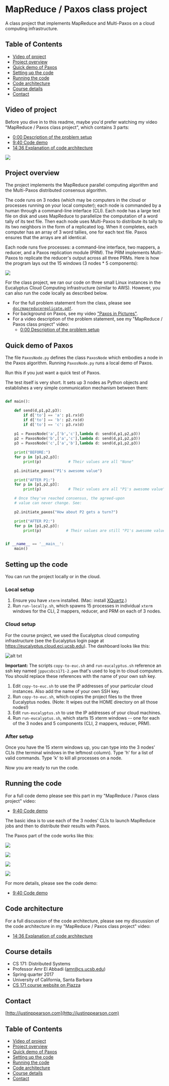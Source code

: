 # MapReduce / Paxos class project

A class project that implements MapReduce and Multi-Paxos on a cloud computing infrastructure.

## Table of Contents

- [Video of project](#video-of-project)
- [Project overview](#project-overview)
- [Quick demo of Paxos](#quick-demo-of-paxos)
- [Setting up the code](#setting-up-the-code)
- [Running the code](#running-the-code)
- [Code architecture](#code-architecture)
- [Course details](#course-details)
- [Contact](#contact)


## Video of project

Before you dive in to this readme, maybe you'd prefer watching my video "MapReduce / Paxos class project", which contains 3 parts:

- [0:00 Description of the problem setup](https://youtu.be/4J92zbRWlzk)
- [9:40 Code demo](https://youtu.be/4J92zbRWlzk?t=9m40s)
- [14:36 Explanation of code architecture](https://youtu.be/4J92zbRWlzk?t=14m36s)

![](Images/paxos-project-on-youtube-border.png)





## Project overview

The project implements the MapReduce parallel computing algorithm and the Multi-Paxos distributed consensus algorithm.

The code runs on 3 nodes (which may be computers in the cloud or processes running on your local computer); each node is commanded by a human through a command-line interface (CLI). Each node has a large text file on disk and uses MapReduce to parallelize the computation of a word tally of its text file. Then each node uses Multi-Paxos to distribute its tally to its two neighbors in the form of a replicated log. When it completes, each computer has an array of 3 word tallies, one for each text file. Paxos ensures that the arrays are all identical.

Each node runs five processes: a command-line interface, two mappers, a reducer, and a Paxos replication module (PRM). The PRM implements Multi-Paxos to replicate the reducer's output across all three PRMs. Here is how the program lays out the 15 windows (3 nodes * 5 components):

![](Images/mapreduce-multipaxos-overview-annotated.png)

For the class project, we ran our code on three small Linux instances in the Eucalyptus Cloud Computing infrastructure (similar to AWS). However, you can also run the code locally as described below.


- For the full problem statement from the class, please see [`doc/mapreducereplicate.pdf`](doc/mapreducereplicate.pdf).
- For background on Paxos, see my video ["Paxos in Pictures"](https://youtu.be/UUQ8xYWR4do).
- For a video description of the problem statement, see my "MapReduce / Paxos class project" video:
    - [0:00 Description of the problem setup](https://youtu.be/4J92zbRWlzk)


## Quick demo of Paxos

The file `PaxosNode.py` defines the class `PaxosNode` which embodies a node in the Paxos algorithm. Running `PaxosNode.py` runs a local demo of Paxos.

Run this if you just want a quick test of Paxos.

The test itself is very short. It sets up 3 nodes as Python objects and establishes a very simple communication mechanism between them:

```python

def main():

    def send(d,p1,p2,p3):
        if d['to'] == 'a': p1.rx(d)
        if d['to'] == 'b': p2.rx(d)
        if d['to'] == 'c': p3.rx(d)
    
    p1 = PaxosNode('a',['b','c'],lambda d: send(d,p1,p2,p3))
    p2 = PaxosNode('b',['a','c'],lambda d: send(d,p1,p2,p3))
    p3 = PaxosNode('c',['a','b'],lambda d: send(d,p1,p2,p3))

    print("BEFORE:")
    for p in [p1,p2,p3]:
        print(p)            # Their values are all "None"

    p1.initiate_paxos("P1's awesome value")

    print("AFTER P1:")
    for p in [p1,p2,p3]:
        print(p)            # Their values are all "P1's awesome value"

    # Once they've reached consensus, the agreed-upon
    # value can never change. See:

    p2.initiate_paxos("How about P2 gets a turn?")

    print("AFTER P2:")
    for p in [p1,p2,p3]:
        print(p)           # Their values are still "P1's awesome value"


if __name__ == '__main__':
    main()
```




## Setting up the code

You can run the project locally or in the cloud.

### Local setup

1. Ensure you have `xterm` installed. (Mac: install [XQuartz](https://www.xquartz.org/).)
2. Run `run-locally.sh`, which spawns 15 processes in individual `xterm` windows for the CLI, 2 mappers, reducer, and PRM on each of 3 nodes.



### Cloud setup

For the course project, we used the Eucalyptus cloud computing infrastructure (see the Eucalyptus login page at <https://eucalyptus.cloud.eci.ucsb.edu>). The dashboard looks like this:

![alt txt](Images/eucalyptus-web-home.png)

**Important:** The scripts `copy-to-euc.sh` and `run-eucalyptus.sh` reference an ssh key named `jppucsbcs171-2.pem` that's used to log in to cloud computers. You should replace these references with the name of your own ssh key.

1. Edit `copy-to-euc.sh` to use the IP addresses of your particular cloud instances. Also add the name of your own SSH key.
2. Run `copy-to-euc.sh`, which copies the project files to the three Eucalyptus nodes. (Note: It wipes out the HOME directory on all those nodes!)
3. Edit `run-eucalyptus.sh` to use the IP addresses of your cloud machines.
4. Run `run-eucalyptus.sh`, which starts 15 xterm windows -- one for each of the 3 nodes and 5 components (CLI, 2 mappers, reducer, PRM). 


### After setup

Once you have the 15 xterm windows up, you can type into the 3 nodes' CLIs (the terminal windows in the leftmost column). Type 'h' for a list of valid commands. Type 'k' to kill all processes on a node. 

Now you are ready to run the code.



## Running the code

For a full code demo please see this part in my "MapReduce / Paxos class project" video:

- [9:40 Code demo](https://youtu.be/4J92zbRWlzk?t=9m40s)

The basic idea is to use each of the 3 nodes' CLIs to launch MapReduce jobs and then to distribute their results with Paxos. 

The Paxos part of the code works like this:

![](Images/step1-border.jpg)

![](Images/step2-border.jpg)

![](Images/step3-border.jpg)

![](Images/step4-border.jpg)


For more details, please see the code demo:

- [9:40 Code demo](https://youtu.be/4J92zbRWlzk?t=9m40s)


## Code architecture

For a full discussion of the code architecture, please see my discussion of the code architecture in my "MapReduce / Paxos class project" video: 

- [14:36 Explanation of code architecture](https://youtu.be/4J92zbRWlzk?t=14m36s)

## Course details

- CS 171: Distributed Systems
- Professor Amr El Abbadi (amr@cs.ucsb.edu)
- Spring quarter 2017
- University of California, Santa Barbara
- [CS 171 course website on Piazza](https://piazza.com/class/j0gbt8opotz2rh)



## Contact

[http://justinppearson.com](http://justinppearson.com)



## Table of Contents

- [Video of project](#video-of-project)
- [Project overview](#project-overview)
- [Quick demo of Paxos](#quick-demo-of-paxos)
- [Setting up the code](#setting-up-the-code)
- [Running the code](#running-the-code)
- [Code architecture](#code-architecture)
- [Course details](#course-details)
- [Contact](#contact)
